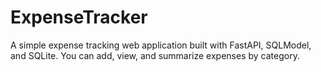 # ExpenseTracker
A simple expense tracking web application built with FastAPI, SQLModel, and SQLite. You can add, view, and summarize expenses by category.
